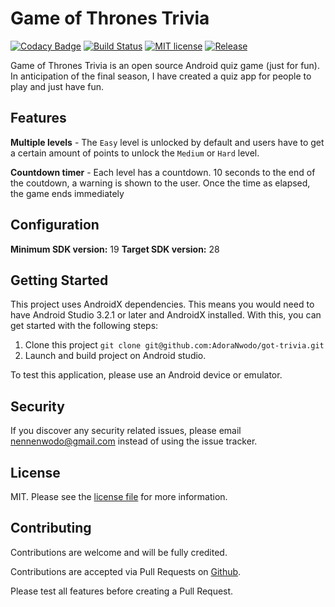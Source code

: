 # Game of Thrones Trivia


[![Codacy Badge](https://api.codacy.com/project/badge/Grade/f7bf31329c1c4e438dfc542b24c973d6)](https://app.codacy.com/app/AdoraNwodo/got-trivia?utm_source=github.com&utm_medium=referral&utm_content=AdoraNwodo/got-trivia&utm_campaign=Badge_Grade_Dashboard)
[![Build Status](https://travis-ci.com/AdoraNwodo/got-trivia.svg?token=oVRWJeAgyroqNrfbKF32&branch=master)](https://travis-ci.com/AdoraNwodo/got-trivia)
[![MIT license](https://img.shields.io/github/license/AdoraNwodo/got-trivia.svg)](https://github.com/AdoraNwodo/got-trivia/blob/master/LICENSE)
[![Release](https://img.shields.io/github/release/AdoraNwodo/got-trivia.svg)](https://github.com/AdoraNwodo/got-trivia/releases)


Game of Thrones Trivia is an open source Android quiz game (just for fun). In anticipation of the final season, I have created a quiz app for people to play and just have fun.


## Features
**Multiple levels** - The `Easy` level is unlocked by default and users have to get a certain amount of points to unlock the `Medium` or `Hard` level.

**Countdown timer** - Each level has a countdown. 10 seconds to the end of the coutdown, a warning is shown to the user. Once the time as elapsed, the game ends immediately


## Configuration
**Minimum SDK version:** 19
**Target SDK version:** 28

## Getting Started
This project uses AndroidX dependencies. 
This means you would need to have Android Studio 3.2.1 or later and AndroidX installed. With this, you can get started with the following steps:
1. Clone this project `git clone git@github.com:AdoraNwodo/got-trivia.git`
2. Launch and build project on Android studio.

To test this application, please use an Android device or emulator. 



## Security

If you discover any security related issues, please email nennenwodo@gmail.com instead of using the issue tracker.


## License

MIT. Please see the [license file](https://github.com/AdoraNwodo/got-trivia/blob/master/LICENSE) for more information.


## Contributing

Contributions are welcome and will be fully credited.

Contributions are accepted via Pull Requests on [Github](https://github.com/adoranwodo/got-trivia). 

Please test all features before creating a Pull Request.
